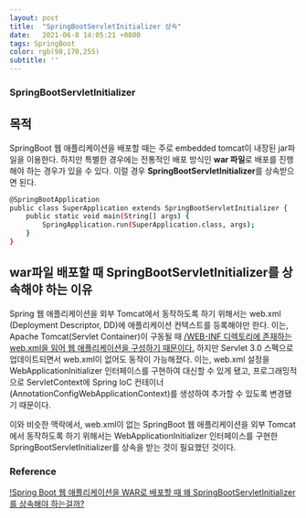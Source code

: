 ```yaml
---
layout: post
title:  "SpringBootServletInitializer 상속"
date:   2021-06-8 14:05:21 +0800
tags: SpringBoot 
color: rgb(98,170,255)
subtitle: ''
---
```


###  SpringBootServletInitializer

## 목적
SpringBoot 웹 애플리케이션을 배포할 때는 주로 embedded tomcat이 내장된 jar파일을 이용한다. 
하지만 특별한 경우에는 전통적인 배포 방식인 **war 파일**로 배포를 진행해야 하는 경우가 있을 수 있다. 
이럴 경우 **SpringBootServletInitializer**를 상속받으면 된다. 

```bash
@SpringBootApplication
public class SuperApplication extends SpringBootServletInitializer {
	public static void main(String[] args) {
		SpringApplication.run(SuperApplication.class, args);
	}
}
```

## war파일 배포할 때 SpringBootServletInitializer를 상속해야 하는 이유
Spring 웹 애플리케이션을 외부 Tomcat에서 동작하도록 하기 위해서는 web.xml (Deployment Descriptor, DD)에 애플리케이션 컨텍스트를 등록해야만 한다. 
이는, Apache Tomcat(Servlet Container)이 구동될 때 <u>/WEB-INF 디렉토리에 존재하는 web.xml을 읽어 웹 애플리케이션을 구성하기 때문이다.</u>
하지만 Servlet 3.0 스펙으로 업데이트되면서 web.xml이 없어도 동작이 가능해졌다. 이는, 
web.xml 설정을 WebApplicationInitializer 인터페이스를 구현하여 대신할 수 있게 됐고, 프로그래밍적으로 ServletContext에 
Spring IoC 컨테이너(AnnotationConfigWebApplicationContext)를 생성하여 추가할 수 있도록 변경됐기 때문이다.

이와 비슷한 맥락에서, web.xml이 없는 SpringBoot 웹 애플리케이션을 외부 Tomcat에서 동작하도록 하기 위해서는 WebApplicationInitializer 인터페이스를 구현한 
SpringBootServletInitializer를 상속을 받는 것이 필요했던 것이다.


### Reference
[!Spring Boot 웹 애플리케이션을 WAR로 배포할 때 왜 SpringBootServletInitializer를 상속해야 하는걸까?](https://medium.com/@SlackBeck/spring-boot-%EC%9B%B9-%EC%95%A0%ED%94%8C%EB%A6%AC%EC%BC%80%EC%9D%B4%EC%85%98%EC%9D%84-war%EB%A1%9C-%EB%B0%B0%ED%8F%AC%ED%95%A0-%EB%95%8C-%EC%99%9C-springbootservletinitializer%EB%A5%BC-%EC%83%81%EC%86%8D%ED%95%B4%EC%95%BC-%ED%95%98%EB%8A%94%EA%B1%B8%EA%B9%8C-a07b6fdfbbde)